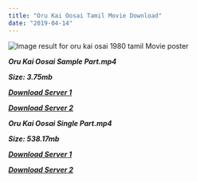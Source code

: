 ```yaml
---
title: "Oru Kai Oosai Tamil Movie Download"
date: "2019-04-14"
---
```


![Image result for oru kai osai 1980 tamil Movie poster](https://m.media-amazon.com/images/M/MV5BMGQ2MTU4OTMtNmQwNC00ZWUxLThkOTUtYmExZjBhMjJjY2NmXkEyXkFqcGdeQXVyNTM3MDMyMDQ@._V1_UY268_CR9,0,182,268_AL_.jpg)

**_Oru Kai Oosai Sample Part.mp4_**

**_Size: 3.75mb_**

**_[Download Server 1](http://b3.wetransfer.vip/files/{169df08cb8e74ebadb8a44297cb1b6497cb77520eb9064bb3027e0e0c1bcc485}20Actor{169df08cb8e74ebadb8a44297cb1b6497cb77520eb9064bb3027e0e0c1bcc485}20Hits{169df08cb8e74ebadb8a44297cb1b6497cb77520eb9064bb3027e0e0c1bcc485}20Collection/Bhagyaraj{169df08cb8e74ebadb8a44297cb1b6497cb77520eb9064bb3027e0e0c1bcc485}20Movies{169df08cb8e74ebadb8a44297cb1b6497cb77520eb9064bb3027e0e0c1bcc485}20Collections/Oru{169df08cb8e74ebadb8a44297cb1b6497cb77520eb9064bb3027e0e0c1bcc485}20Kai{169df08cb8e74ebadb8a44297cb1b6497cb77520eb9064bb3027e0e0c1bcc485}20Oosai{169df08cb8e74ebadb8a44297cb1b6497cb77520eb9064bb3027e0e0c1bcc485}20(1980)/Oru{169df08cb8e74ebadb8a44297cb1b6497cb77520eb9064bb3027e0e0c1bcc485}20Kai{169df08cb8e74ebadb8a44297cb1b6497cb77520eb9064bb3027e0e0c1bcc485}20Oosai{169df08cb8e74ebadb8a44297cb1b6497cb77520eb9064bb3027e0e0c1bcc485}20(1980){169df08cb8e74ebadb8a44297cb1b6497cb77520eb9064bb3027e0e0c1bcc485}20Sample{169df08cb8e74ebadb8a44297cb1b6497cb77520eb9064bb3027e0e0c1bcc485}20HD.mp4)_**

**_[Download Server 2](http://b3.wetransfer.vip/files/{169df08cb8e74ebadb8a44297cb1b6497cb77520eb9064bb3027e0e0c1bcc485}20Actor{169df08cb8e74ebadb8a44297cb1b6497cb77520eb9064bb3027e0e0c1bcc485}20Hits{169df08cb8e74ebadb8a44297cb1b6497cb77520eb9064bb3027e0e0c1bcc485}20Collection/Bhagyaraj{169df08cb8e74ebadb8a44297cb1b6497cb77520eb9064bb3027e0e0c1bcc485}20Movies{169df08cb8e74ebadb8a44297cb1b6497cb77520eb9064bb3027e0e0c1bcc485}20Collections/Oru{169df08cb8e74ebadb8a44297cb1b6497cb77520eb9064bb3027e0e0c1bcc485}20Kai{169df08cb8e74ebadb8a44297cb1b6497cb77520eb9064bb3027e0e0c1bcc485}20Oosai{169df08cb8e74ebadb8a44297cb1b6497cb77520eb9064bb3027e0e0c1bcc485}20(1980)/Oru{169df08cb8e74ebadb8a44297cb1b6497cb77520eb9064bb3027e0e0c1bcc485}20Kai{169df08cb8e74ebadb8a44297cb1b6497cb77520eb9064bb3027e0e0c1bcc485}20Oosai{169df08cb8e74ebadb8a44297cb1b6497cb77520eb9064bb3027e0e0c1bcc485}20(1980){169df08cb8e74ebadb8a44297cb1b6497cb77520eb9064bb3027e0e0c1bcc485}20Sample{169df08cb8e74ebadb8a44297cb1b6497cb77520eb9064bb3027e0e0c1bcc485}20HD.mp4)_**

**_Oru Kai Oosai Single Part.mp4_**

**_Size: 538.17mb_**

**_[Download Server 1](http://b3.wetransfer.vip/files/{169df08cb8e74ebadb8a44297cb1b6497cb77520eb9064bb3027e0e0c1bcc485}20Actor{169df08cb8e74ebadb8a44297cb1b6497cb77520eb9064bb3027e0e0c1bcc485}20Hits{169df08cb8e74ebadb8a44297cb1b6497cb77520eb9064bb3027e0e0c1bcc485}20Collection/Bhagyaraj{169df08cb8e74ebadb8a44297cb1b6497cb77520eb9064bb3027e0e0c1bcc485}20Movies{169df08cb8e74ebadb8a44297cb1b6497cb77520eb9064bb3027e0e0c1bcc485}20Collections/Oru{169df08cb8e74ebadb8a44297cb1b6497cb77520eb9064bb3027e0e0c1bcc485}20Kai{169df08cb8e74ebadb8a44297cb1b6497cb77520eb9064bb3027e0e0c1bcc485}20Oosai{169df08cb8e74ebadb8a44297cb1b6497cb77520eb9064bb3027e0e0c1bcc485}20(1980)/Oru{169df08cb8e74ebadb8a44297cb1b6497cb77520eb9064bb3027e0e0c1bcc485}20Kai{169df08cb8e74ebadb8a44297cb1b6497cb77520eb9064bb3027e0e0c1bcc485}20Oosai{169df08cb8e74ebadb8a44297cb1b6497cb77520eb9064bb3027e0e0c1bcc485}20(1980){169df08cb8e74ebadb8a44297cb1b6497cb77520eb9064bb3027e0e0c1bcc485}20Single{169df08cb8e74ebadb8a44297cb1b6497cb77520eb9064bb3027e0e0c1bcc485}20Part{169df08cb8e74ebadb8a44297cb1b6497cb77520eb9064bb3027e0e0c1bcc485}20HD.mp4)_**

**_[Download Server 2](http://b3.wetransfer.vip/files/{169df08cb8e74ebadb8a44297cb1b6497cb77520eb9064bb3027e0e0c1bcc485}20Actor{169df08cb8e74ebadb8a44297cb1b6497cb77520eb9064bb3027e0e0c1bcc485}20Hits{169df08cb8e74ebadb8a44297cb1b6497cb77520eb9064bb3027e0e0c1bcc485}20Collection/Bhagyaraj{169df08cb8e74ebadb8a44297cb1b6497cb77520eb9064bb3027e0e0c1bcc485}20Movies{169df08cb8e74ebadb8a44297cb1b6497cb77520eb9064bb3027e0e0c1bcc485}20Collections/Oru{169df08cb8e74ebadb8a44297cb1b6497cb77520eb9064bb3027e0e0c1bcc485}20Kai{169df08cb8e74ebadb8a44297cb1b6497cb77520eb9064bb3027e0e0c1bcc485}20Oosai{169df08cb8e74ebadb8a44297cb1b6497cb77520eb9064bb3027e0e0c1bcc485}20(1980)/Oru{169df08cb8e74ebadb8a44297cb1b6497cb77520eb9064bb3027e0e0c1bcc485}20Kai{169df08cb8e74ebadb8a44297cb1b6497cb77520eb9064bb3027e0e0c1bcc485}20Oosai{169df08cb8e74ebadb8a44297cb1b6497cb77520eb9064bb3027e0e0c1bcc485}20(1980){169df08cb8e74ebadb8a44297cb1b6497cb77520eb9064bb3027e0e0c1bcc485}20Single{169df08cb8e74ebadb8a44297cb1b6497cb77520eb9064bb3027e0e0c1bcc485}20Part{169df08cb8e74ebadb8a44297cb1b6497cb77520eb9064bb3027e0e0c1bcc485}20HD.mp4)_**
